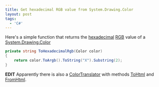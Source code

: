 ```yaml
---
title: Get hexadecimal RGB value from System.Drawing.Color
layout: post
tags:
  - 'C#'
---
```

Here's a simple function that returns the [hexadecimal](http://en.wikipedia.org/wiki/Hexadecimal) [RGB](http://en.wikipedia.org/wiki/Rgb) value of a [System.Drawing.Color](http://msdn2.microsoft.com/en-us/library/system.drawing.color.aspx)

```csharp
private string ToHexadecimalRgb(Color color)
{
	return color.ToArgb().ToString("X").Substring(2);
}
```

**EDIT** Apparently there is also a [ColorTranslator](http://msdn2.microsoft.com/en-us/library/system.drawing.colortranslator.aspx) with methods [ToHtml](http://msdn2.microsoft.com/en-us/library/system.drawing.colortranslator.tohtml.aspx) and [FromHtml](http://msdn2.microsoft.com/en-us/library/system.drawing.colortranslator.fromhtml.aspx).
